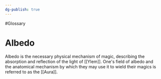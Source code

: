```yaml
---
dg-publish: true
---
```

#Glossary 
# Albedo

Albedo is the necessary physical mechanism of magic, describing the absorption and reflection of the light of [[Ylem]]. One's field of albedo and the anatomical mechanism by which they may use it to wield their magics is referred to as the [[Aura]].